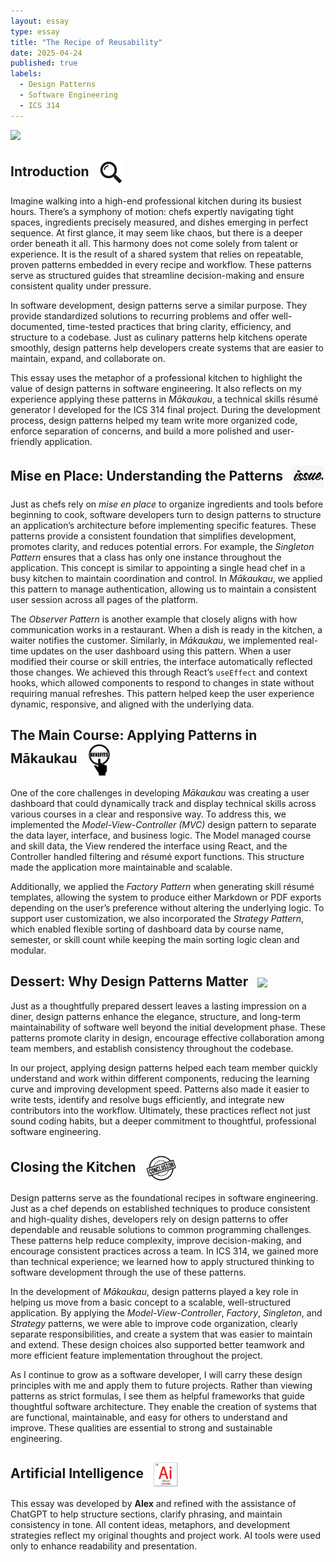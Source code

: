 ```yaml
---
layout: essay
type: essay
title: "The Recipe of Reusability"
date: 2025-04-24
published: true
labels:
  - Design Patterns
  - Software Engineering
  - ICS 314
---
```


<img width="380px" class="rounded float-start pe-3" src="../img/kitchen-pattern.jpg">

## Introduction <img src="../img/Introduction-Logo.jpg" width="40px" style="vertical-align: middle; margin-left: 10px;">
Imagine walking into a high-end professional kitchen during its busiest hours. There’s a symphony of motion: chefs expertly navigating tight spaces, ingredients precisely measured, and dishes emerging in perfect sequence. At first glance, it may seem like chaos, but there is a deeper order beneath it all. This harmony does not come solely from talent or experience. It is the result of a shared system that relies on repeatable, proven patterns embedded in every recipe and workflow. These patterns serve as structured guides that streamline decision-making and ensure consistent quality under pressure.

In software development, design patterns serve a similar purpose. They provide standardized solutions to recurring problems and offer well-documented, time-tested practices that bring clarity, efficiency, and structure to a codebase. Just as culinary patterns help kitchens operate smoothly, design patterns help developers create systems that are easier to maintain, expand, and collaborate on.

This essay uses the metaphor of a professional kitchen to highlight the value of design patterns in software engineering. It also reflects on my experience applying these patterns in *Mākaukau*, a technical skills résumé generator I developed for the ICS 314 final project. During the development process, design patterns helped my team write more organized code, enforce separation of concerns, and build a more polished and user-friendly application.

## Mise en Place: Understanding the Patterns <img src="../img/issue.png" width="50px" style="vertical-align: middle; margin-left: 10px;">
Just as chefs rely on *mise en place* to organize ingredients and tools before beginning to cook, software developers turn to design patterns to structure an application’s architecture before implementing specific features. These patterns provide a consistent foundation that simplifies development, promotes clarity, and reduces potential errors. For example, the *Singleton Pattern* ensures that a class has only one instance throughout the application. This concept is similar to appointing a single head chef in a busy kitchen to maintain coordination and control. In *Mākaukau*, we applied this pattern to manage authentication, allowing us to maintain a consistent user session across all pages of the platform.

The *Observer Pattern* is another example that closely aligns with how communication works in a restaurant. When a dish is ready in the kitchen, a waiter notifies the customer. Similarly, in *Mākaukau*, we implemented real-time updates on the user dashboard using this pattern. When a user modified their course or skill entries, the interface automatically reflected those changes. We achieved this through React’s `useEffect` and context hooks, which allowed components to respond to changes in state without requiring manual refreshes. This pattern helped keep the user experience dynamic, responsive, and aligned with the underlying data.

## The Main Course: Applying Patterns in Mākaukau <img src="../img/Code-6.png" width="40px" style="vertical-align: middle; margin-left: 10px;">
One of the core challenges in developing *Mākaukau* was creating a user dashboard that could dynamically track and display technical skills across various courses in a clear and responsive way. To address this, we implemented the *Model-View-Controller (MVC)* design pattern to separate the data layer, interface, and business logic. The Model managed course and skill data, the View rendered the interface using React, and the Controller handled filtering and résumé export functions. This structure made the application more maintainable and scalable.

Additionally, we applied the *Factory Pattern* when generating skill résumé templates, allowing the system to produce either Markdown or PDF exports depending on the user’s preference without altering the underlying logic. To support user customization, we also incorporated the *Strategy Pattern*, which enabled flexible sorting of dashboard data by course name, semester, or skill count while keeping the main sorting logic clean and modular.

## Dessert: Why Design Patterns Matter <img src="../img/apply.avif" width="60px" style="vertical-align: middle; margin-left: 10px;">
Just as a thoughtfully prepared dessert leaves a lasting impression on a diner, design patterns enhance the elegance, structure, and long-term maintainability of software well beyond the initial development phase. These patterns promote clarity in design, encourage effective collaboration among team members, and establish consistency throughout the codebase.

In our project, applying design patterns helped each team member quickly understand and work within different components, reducing the learning curve and improving development speed. Patterns also made it easier to write tests, identify and resolve bugs efficiently, and integrate new contributors into the workflow. Ultimately, these practices reflect not just sound coding habits, but a deeper commitment to thoughtful, professional software engineering.

## Closing the Kitchen <img src="../img/Conclusion-Logo.jpg" width="50px" style="vertical-align: middle; margin-left: 10px;">
Design patterns serve as the foundational recipes in software engineering. Just as a chef depends on established techniques to produce consistent and high-quality dishes, developers rely on design patterns to offer dependable and reusable solutions to common programming challenges. These patterns help reduce complexity, improve decision-making, and encourage consistent practices across a team. In ICS 314, we gained more than technical experience; we learned how to apply structured thinking to software development through the use of these patterns.

In the development of *Mākaukau*, design patterns played a key role in helping us move from a basic concept to a scalable, well-structured application. By applying the *Model-View-Controller*, *Factory*, *Singleton*, and *Strategy* patterns, we were able to improve code organization, clearly separate responsibilities, and create a system that was easier to maintain and extend. These design choices also supported better teamwork and more efficient feature implementation throughout the project.

As I continue to grow as a software developer, I will carry these design principles with me and apply them to future projects. Rather than viewing patterns as strict formulas, I see them as helpful frameworks that guide thoughtful software architecture. They enable the creation of systems that are functional, maintainable, and easy for others to understand and improve. These qualities are essential to strong and sustainable engineering.

## Artificial Intelligence <img src="../img/Code-3.jpg" width="40px" style="vertical-align: middle; margin-left: 10px;">
This essay was developed by **Alex** and refined with the assistance of ChatGPT to help structure sections, clarify phrasing, and maintain consistency in tone. All content ideas, metaphors, and development strategies reflect my original thoughts and project work. AI tools were used only to enhance readability and presentation.


